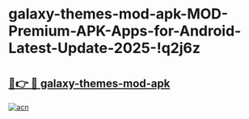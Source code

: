 # galaxy-themes-mod-apk-MOD-Premium-APK-Apps-for-Android-Latest-Update-2025-!q2j6z

# <h2><a href="https://3a3p5a.esa.edu.pl?title=galaxy-themes-mod-apk&ref=q2j6z">🔗👉 🔴 galaxy-themes-mod-apk</a></h2>

[![acn](https://github.com/user-attachments/assets/0f9c940e-d8b0-45ae-aac7-cd30a18b3e1c)](https://3a3p5a.esa.edu.pl?title=galaxy-themes-mod-apk&ref=q2j6z)


